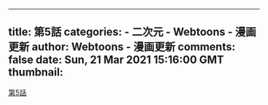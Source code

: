 
---
title: 第5話
categories: 
    - 二次元
    - Webtoons - 漫画更新
author: Webtoons - 漫画更新
comments: false
date: Sun, 21 Mar 2021 15:16:00 GMT
thumbnail: 
---

<div>   
<a href="https://www.webtoons.com/zh-hant/drama/gongzhuweimian/%E7%AC%AC5%E8%A9%B1/viewer?title_no=894&episode_no=5" target="_blank">第5話</a>  
</div>
            